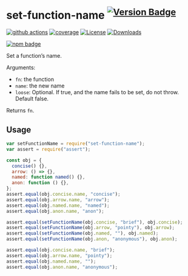 # set-function-name <sup>[![Version Badge][npm-version-svg]][package-url]</sup>

[![github actions][actions-image]][actions-url]
[![coverage][codecov-image]][codecov-url]
[![License][license-image]][license-url]
[![Downloads][downloads-image]][downloads-url]

[![npm badge][npm-badge-png]][package-url]

Set a function’s name.

Arguments:

- `fn`: the function
- `name`: the new name
- `loose`: Optional. If true, and the name fails to be set, do not throw. Default false.

Returns `fn`.

## Usage

```javascript
var setFunctionName = require("set-function-name");
var assert = require("assert");

const obj = {
  concise() {},
  arrow: () => {},
  named: function named() {},
  anon: function () {},
};
assert.equal(obj.concise.name, "concise");
assert.equal(obj.arrow.name, "arrow");
assert.equal(obj.named.name, "named");
assert.equal(obj.anon.name, "anon");

assert.equal(setFunctionName(obj.concise, "brief"), obj.concise);
assert.equal(setFunctionName(obj.arrow, "pointy"), obj.arrow);
assert.equal(setFunctionName(obj.named, ""), obj.named);
assert.equal(setFunctionName(obj.anon, "anonymous"), obj.anon);

assert.equal(obj.concise.name, "brief");
assert.equal(obj.arrow.name, "pointy");
assert.equal(obj.named.name, "");
assert.equal(obj.anon.name, "anonymous");
```

[package-url]: https://npmjs.org/package/set-function-name
[npm-version-svg]: https://versionbadg.es/ljharb/set-function-name.svg
[deps-svg]: https://david-dm.org/ljharb/set-function-name.svg
[deps-url]: https://david-dm.org/ljharb/set-function-name
[dev-deps-svg]: https://david-dm.org/ljharb/set-function-name/dev-status.svg
[dev-deps-url]: https://david-dm.org/ljharb/set-function-name#info=devDependencies
[npm-badge-png]: https://nodei.co/npm/set-function-name.png?downloads=true&stars=true
[license-image]: https://img.shields.io/npm/l/set-function-name.svg
[license-url]: LICENSE
[downloads-image]: https://img.shields.io/npm/dm/set-function-name.svg
[downloads-url]: https://npm-stat.com/charts.html?package=set-function-name
[codecov-image]: https://codecov.io/gh/ljharb/set-function-name/branch/main/graphs/badge.svg
[codecov-url]: https://app.codecov.io/gh/ljharb/set-function-name/
[actions-image]: https://img.shields.io/endpoint?url=https://github-actions-badge-u3jn4tfpocch.runkit.sh/ljharb/set-function-name
[actions-url]: https://github.com/ljharb/set-function-name/actions
